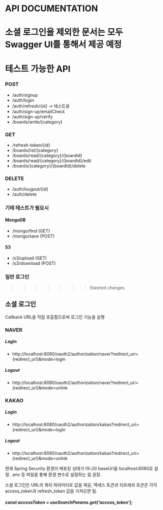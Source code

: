 # API DOCUMENTATION

소셜 로그인을 제외한 문서는 모두 Swagger UI를 통해서 제공 예정
=======
# 테스트 가능한 API

### POST
- /auth/signup
- /auth/login
- /auth/refresh/{id}  -> 테스트용
- /auth/sign-up/emailCheck
- /auth/sign-up/verify
- /boards/write/{category}

### GET
- /refresh-token/{id}
- /boards/list/{category}
- /boards/read/{category}/{boardId}
- /boards/read/{category}/{boardId}/edit
- /boards/{category}/{boardId}/delete

### DELETE
- /auth/lougout/{id}
- /auth/delete

### 기테 테스트가 필요시
#### MongoDB 
- /mongo/find (GET)
- /mongo/save (POST)

#### S3
- /s3/upload (GET)
- /s3/download (POST)

### 일반 로그인

>>>>>>> Stashed changes

## 소셜 로그인
Callback URL을 직접 호출함으로써 로그인 기능을 실행

### NAVER
##### Login
- http://localhost:8080/oauth2/authorization/naver?redirect_uri={redirect_url}&mode=login
##### Logout
- http://localhost:8080/oauth2/authorization/naver?redirect_uri={redirect_url}&mode=unlink

### KAKAO
##### Login
- http://localhost:8080/oauth2/authorization/kakao?redirect_uri={redirect_url}&mode=login
##### Logout
- http://localhost:8080/oauth2/authorization/kakao?redirect_uri={redirect_url}&mode=unlink

현재 Spring Security 환경이 배포된 상태가 아니라 baseUrl을 localhost:8080로 설정.
.env 등 파일을 통해 환경 변수로 설정하는 걸 권장.

소셜 로그인은 URL의 쿼리 파라미터로 값을 제공, 액세스 토큰과 리프레쉬 토큰은 각각 access_token과 refresh_token 값을 가져오면 됨.
##### const accessToken = useSearchParams.get('access_token');

